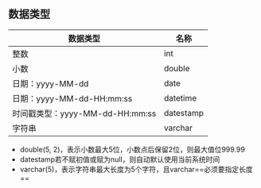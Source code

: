 ## 数据类型

| 数据类型                        | 名称      |
| ------------------------------- | --------- |
| 整数                            | int       |
| 小数                            | double    |
| 日期：yyyy-MM-dd                | date      |
| 日期：yyyy-MM-dd-HH:mm:ss       | datetime  |
| 时间戳类型：yyyy-MM-dd-HH:mm:ss | datestamp |
| 字符串                          | varchar   |

- double(5, 2)，表示小数最大5位，小数点后保留2位，则最大值位999.99
- datestamp若不赋初值或赋为null，则自动默认使用当前系统时间
- varchar(5)，表示字符串最大长度为5个字符，且varchar==必须要指定长度==



